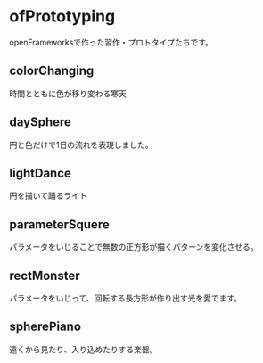 # ofPrototyping
openFrameworksで作った習作・プロトタイプたちです。

## colorChanging
時間とともに色が移り変わる寒天

## daySphere
円と色だけで1日の流れを表現しました。

## lightDance
円を描いて踊るライト

## parameterSquere
パラメータをいじることで無数の正方形が描くパターンを変化させる。

## rectMonster
パラメータをいじって、回転する長方形が作り出す光を愛でます。

## spherePiano
遠くから見たり、入り込めたりする楽器。
